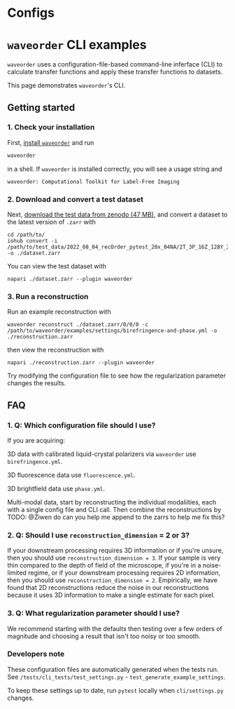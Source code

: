 Configs
========

# `waveorder` CLI examples

`waveorder` uses a configuration-file-based command-line inferface (CLI) to
calculate transfer functions and apply these transfer functions to datasets.

This page demonstrates `waveorder`'s CLI.

## Getting started

### 1. Check your installation

First, [install `waveorder`](../docs/software-installation-guide.md) and run
```bash
waveorder
```
in a shell. If `waveorder` is installed correctly, you will see a usage string and
```
waveorder: Computational Toolkit for Label-Free Imaging
```

### 2. Download and convert a test dataset

Next, [download the test data from zenodo (47 MB)](https://zenodo.org/record/6983916/files/recOrder_test_data.zip?download=1), and convert a dataset to the latest version of `.zarr` with
```
cd /path/to/
iohub convert -i /path/to/test_data/2022_08_04_recOrder_pytest_20x_04NA/2T_3P_16Z_128Y_256X_Kazansky_1/
-o ./dataset.zarr
```

You can view the test dataset with
```
napari ./dataset.zarr --plugin waveorder
```

### 3. Run a reconstruction

Run an example reconstruction with
```
waveorder reconstruct ./dataset.zarr/0/0/0 -c /path/to/waveorder/examples/settings/birefringence-and-phase.yml -o ./reconstruction.zarr
```
then view the reconstruction with
```
napari ./reconstruction.zarr --plugin waveorder
```

Try modifying the configuration file to see how the regularization parameter changes the results.

## FAQ

### 1. Q: Which configuration file should I use?

If you are acquiring:

3D data with calibrated liquid-crystal polarizers via `waveorder` use `birefringence.yml`.

3D fluorescence data use `fluorescence.yml`.

3D brightfield data use `phase.yml`.

Multi-modal data, start by reconstructing the individual modaliities, each with a single config file and CLI call.
Then combine the reconstructions by TODO: @Ziwen do can you help me append to the zarrs to help me fix this?

### 2. Q: Should I use `reconstruction_dimension` = 2 or 3?

If your downstream processing requires 3D information or if you're unsure, then you should use `reconstruction_dimension = 3`. If your sample is very thin compared to the depth of field of the microscope, if you're in a noise-limited regime, or if your downstream processing requires 2D information, then you should use `reconstruction_dimension = 2`. Empirically, we have found that 2D reconstructions reduce the noise in our reconstructions because it uses 3D information to make a single  estimate for each pixel.

### 3. Q: What regularization parameter should I use?

We recommend starting with the defaults then testing over a few orders of magnitude and choosing a result that isn't too noisy or too smooth.

### Developers note

These configuration files are automatically generated when the tests run. See `/tests/cli_tests/test_settings.py` - `test_generate_example_settings`.

To keep these settings up to date, run `pytest` locally when `cli/settings.py` changes.
